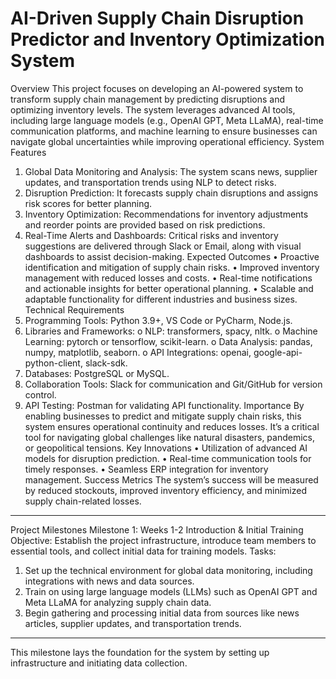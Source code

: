 # AI-Driven Supply Chain Disruption Predictor and Inventory Optimization System
Overview
This project focuses on developing an AI-powered system to transform supply chain management by predicting disruptions and optimizing inventory levels. The system leverages advanced AI tools, including large language models (e.g., OpenAI GPT, Meta LLaMA), real-time communication platforms, and machine learning to ensure businesses can navigate global uncertainties while improving operational efficiency.
System Features
1.	Global Data Monitoring and Analysis: The system scans news, supplier updates, and transportation trends using NLP to detect risks.
2.	Disruption Prediction: It forecasts supply chain disruptions and assigns risk scores for better planning.
3.	Inventory Optimization: Recommendations for inventory adjustments and reorder points are provided based on risk predictions.
4.	Real-Time Alerts and Dashboards: Critical risks and inventory suggestions are delivered through Slack or Email, along with visual dashboards to assist decision-making.
Expected Outcomes
•	Proactive identification and mitigation of supply chain risks.
•	Improved inventory management with reduced losses and costs.
•	Real-time notifications and actionable insights for better operational planning.
•	Scalable and adaptable functionality for different industries and business sizes.
Technical Requirements
1.	Programming Tools: Python 3.9+, VS Code or PyCharm, Node.js.
2.	Libraries and Frameworks: 
o	NLP: transformers, spacy, nltk.
o	Machine Learning: pytorch or tensorflow, scikit-learn.
o	Data Analysis: pandas, numpy, matplotlib, seaborn.
o	API Integrations: openai, google-api-python-client, slack-sdk.
3.	Databases: PostgreSQL or MySQL.
4.	Collaboration Tools: Slack for communication and Git/GitHub for version control.
5.	API Testing: Postman for validating API functionality.
Importance
By enabling businesses to predict and mitigate supply chain risks, this system ensures operational continuity and reduces losses. It’s a critical tool for navigating global challenges like natural disasters, pandemics, or geopolitical tensions.
Key Innovations
•	Utilization of advanced AI models for disruption prediction.
•	Real-time communication tools for timely responses.
•	Seamless ERP integration for inventory management.
Success Metrics
The system’s success will be measured by reduced stockouts, improved inventory efficiency, and minimized supply chain-related losses.
________________________________________
Project Milestones
Milestone 1: Weeks 1-2
Introduction & Initial Training
Objective: Establish the project infrastructure, introduce team members to essential tools, and collect initial data for training models.
Tasks:
1.	Set up the technical environment for global data monitoring, including integrations with news and data sources.
2.	Train on using large language models (LLMs) such as OpenAI GPT and Meta LLaMA for analyzing supply chain data.
3.	Begin gathering and processing initial data from sources like news articles, supplier updates, and transportation trends.
________________________________________
This milestone lays the foundation for the system by setting up infrastructure and initiating data collection.

